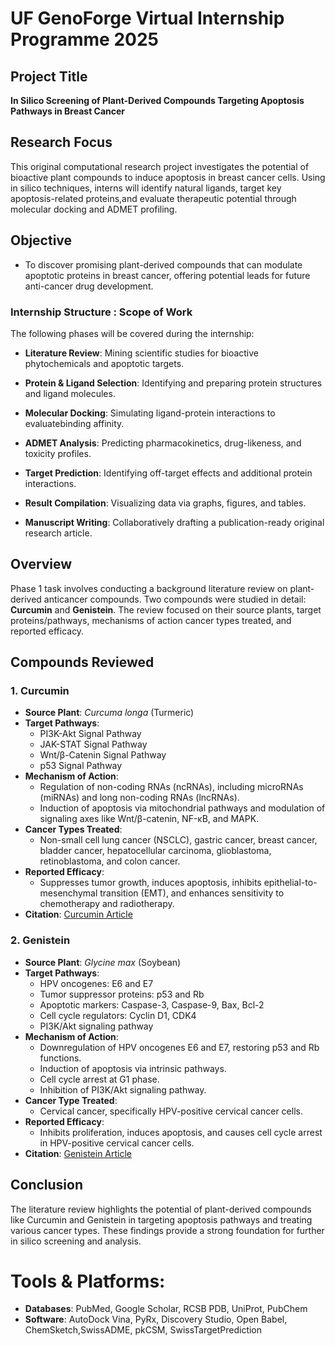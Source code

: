 # UF GenoForge Virtual Internship Programme 2025

## Project Title
**In Silico Screening of Plant-Derived Compounds Targeting Apoptosis Pathways in Breast Cancer**

## Research Focus
This original computational research project investigates the potential of bioactive plant compounds to induce apoptosis in breast cancer cells. Using in silico techniques, interns will identify natural ligands, target key apoptosis-related proteins,and evaluate therapeutic potential through molecular docking and ADMET profiling.

## Objective
- To discover promising plant-derived compounds that can modulate apoptotic proteins in breast cancer, offering potential leads for future anti-cancer drug development.

### Internship Structure : Scope of Work
The following phases will be covered during the internship:
- **Literature Review**: Mining scientific studies for bioactive phytochemicals and apoptotic targets.

- **Protein & Ligand Selection**: Identifying and preparing protein structures and ligand molecules.

- **Molecular Docking**: Simulating ligand-protein interactions to evaluatebinding affinity.

- **ADMET Analysis**: Predicting pharmacokinetics, drug-likeness, and toxicity profiles.
- **Target Prediction**: Identifying off-target effects and additional protein interactions.
- **Result Compilation**: Visualizing data via graphs, figures, and tables. 
- **Manuscript Writing**: Collaboratively drafting a publication-ready original research article.

## Overview
Phase 1 task involves conducting a background literature review on plant-derived anticancer compounds. Two compounds were studied in detail: **Curcumin** and **Genistein**. The review focused on their source plants, target proteins/pathways, mechanisms of action cancer types treated, and reported efficacy.

## Compounds Reviewed

### 1. Curcumin
- **Source Plant**: *Curcuma longa* (Turmeric)
- **Target Pathways**:
  - PI3K-Akt Signal Pathway
  - JAK-STAT Signal Pathway
  - Wnt/β-Catenin Signal Pathway
  - p53 Signal Pathway
- **Mechanism of Action**:
  - Regulation of non-coding RNAs (ncRNAs), including microRNAs (miRNAs) and long non-coding RNAs (lncRNAs).
  - Induction of apoptosis via mitochondrial pathways and modulation of signaling axes like Wnt/β-catenin, NF-κB, and MAPK.
- **Cancer Types Treated**:
  - Non-small cell lung cancer (NSCLC), gastric cancer, breast cancer, bladder cancer, hepatocellular carcinoma, glioblastoma, retinoblastoma, and colon cancer.
- **Reported Efficacy**:
  - Suppresses tumor growth, induces apoptosis, inhibits epithelial-to-mesenchymal transition (EMT), and enhances sensitivity to chemotherapy and radiotherapy.
- **Citation**: [Curcumin Article](https://doi.org/10.3389/fonc.2021.660712)

### 2. Genistein
- **Source Plant**: *Glycine max* (Soybean)
- **Target Pathways**:
  - HPV oncogenes: E6 and E7
  - Tumor suppressor proteins: p53 and Rb
  - Apoptotic markers: Caspase-3, Caspase-9, Bax, Bcl-2
  - Cell cycle regulators: Cyclin D1, CDK4
  - PI3K/Akt signaling pathway
- **Mechanism of Action**:
  - Downregulation of HPV oncogenes E6 and E7, restoring p53 and Rb functions.
  - Induction of apoptosis via intrinsic pathways.
  - Cell cycle arrest at G1 phase.
  - Inhibition of PI3K/Akt signaling pathway.
- **Cancer Type Treated**:
  - Cervical cancer, specifically HPV-positive cervical cancer cells.
- **Reported Efficacy**:
  - Inhibits proliferation, induces apoptosis, and causes cell cycle arrest in HPV-positive cervical cancer cells.
- **Citation**: [Genistein Article](https://doi.org/10.1016/j.bbrc.2018.01.107)


## Conclusion
The literature review highlights the potential of plant-derived compounds like Curcumin and Genistein in targeting apoptosis pathways and treating various cancer types. These findings provide a strong foundation for further in silico screening and analysis.

# Tools & Platforms:
- **Databases**: PubMed, Google Scholar, RCSB PDB, UniProt, PubChem
- **Software**: AutoDock Vina, PyRx, Discovery Studio, Open Babel, ChemSketch,SwissADME, pkCSM, SwissTargetPrediction

